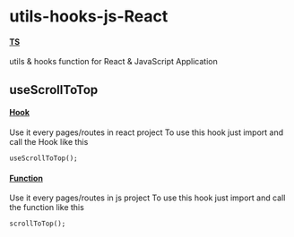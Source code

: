 # utils-hooks-js-React
#### [TS](https://github.com/NFRIDOY/utils-hooks-ts-React)
utils & hooks function for React & JavaScript Application

## useScrollToTop

#### [Hook](./hooks/useScrollToTop.js)
Use it every pages/routes in react project
To use this hook just import and call the Hook like this
```
useScrollToTop();
```
#### [Function](./utils/scrollToTop.js)
Use it every pages/routes in js project
To use this hook just import and call the function like this
```
scrollToTop();
```
